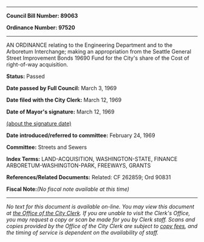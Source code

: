 

********

**Council Bill Number: 89063**
   
**Ordinance Number: 97520**
********

 AN ORDINANCE relating to the Engineering Department and to the Arboretum Interchange; making an appropriation from the Seattle General Street Improvement Bonds 19690 Fund for the City's share of the Cost of right-of-way acquisition.

**Status:** Passed
   
**Date passed by Full Council:** March 3, 1969
   
**Date filed with the City Clerk:** March 12, 1969
   
**Date of Mayor's signature:** March 12, 1969
   
[(about the signature date)](/~public/approvaldate.htm)
   
   
   
**Date introduced/referred to committee:** February 24, 1969
   
**Committee:** Streets and Sewers
   
   
**Index Terms:** LAND-ACQUISITION, WASHINGTON-STATE, FINANCE ARBORETUM-WASHINGTON-PARK, FREEWAYS, GRANTS

**References/Related Documents:** Related: CF 262859; Ord 90831

**Fiscal Note:**_(No fiscal note available at this time)_
********

_No text for this document is available on-line. You may view this document at [the Office of the City Clerk](http://www.seattle.gov/leg/clerk/contactUs.htm). If you are unable to visit the Clerk's Office, you may request a copy or scan be made for you by Clerk staff. Scans and copies provided by the Office of the City Clerk are subject to [copy fees](http://clerk.seattle.gov/~public/clerkfees.htm), and the timing of service is dependent on the availability of staff._

